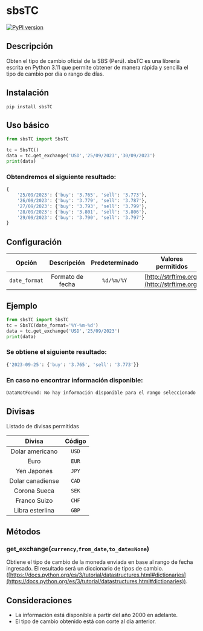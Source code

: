 # sbsTC
[![PyPI version]()]()

## Descripción
Obten el tipo de cambio oficial de la SBS (Perú). sbsTC es una libreria escrita en Python 3.11 que permite obtener de manera rápida y sencilla el tipo de cambio por día o rango de días.

## Instalación
```
pip install sbsTC
```

## Uso básico
```python
from sbsTC import SbsTC

tc = SbsTC()
data = tc.get_exchange('USD','25/09/2023','30/09/2023')
print(data)
```

### Obtendremos el siguiente resultado:
```python
{
    '25/09/2023': {'buy': '3.765', 'sell': '3.773'},
    '26/09/2023': {'buy': '3.779', 'sell': '3.787'},
    '27/09/2023': {'buy': '3.793', 'sell': '3.799'},
    '28/09/2023': {'buy': '3.801', 'sell': '3.806'},
    '29/09/2023': {'buy': '3.790', 'sell': '3.797'}
}
```

## Configuración
| Opción        | Descripción      | Predeterminado | Valores permitidos                         |
|:-------------:|:----------------:|:--------------:|:------------------------------------------:|
| `date_format` | Formato de fecha | `%d/%m/%Y`     | [http://strftime.org](http://strftime.org) |

## Ejemplo
```python
from sbsTC import SbsTC
tc = SbsTC(date_format='%Y-%m-%d')
data = tc.get_exchange('USD','25/09/2023')
print(data)
```
### Se obtiene el siguiente resultado:
```python
{'2023-09-25': {'buy': '3.765', 'sell': '3.773'}}
```

### En caso no encontrar información disponible:
```python
DataNotFound: No hay información disponible para el rango seleccionado
```


## Divisas
Listado de divisas permitidas

| Divisa           | Código |
|:----------------:|:------:|
| Dolar americano  | `USD`  |
| Euro             | `EUR`  |
| Yen Japones      | `JPY`  |
| Dolar canadiense | `CAD`  |
| Corona Sueca     | `SEK`  |
| Franco Suizo     | `CHF`  |
| Libra esterlina  | `GBP`  |

## Métodos

### get_exchange(`currency`,`from_date`,`to_date=None`)
Obtiene el tipo de cambio de la moneda enviada en base al rango de fecha ingresado. El resultado será un diccionario de tipos de cambio. ([https://docs.python.org/es/3/tutorial/datastructures.html#dictionaries](https://docs.python.org/es/3/tutorial/datastructures.html#dictionaries)).

## Consideraciones
* La información está disponible a partir del año 2000 en adelante.
* El tipo de cambio obtenido está con corte al día anterior.